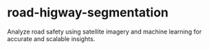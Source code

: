 # road-higway-segmentation
Analyze road safety using satellite imagery and machine learning for accurate and scalable insights.
